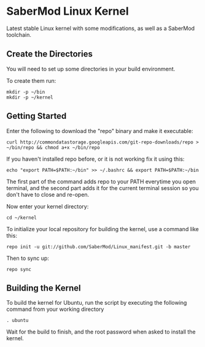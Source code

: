 SaberMod Linux Kernel 
=====================
Latest stable Linux kernel with some modifications, as well as a SaberMod toolchain.

Create the Directories
----------------------

You will need to set up some directories in your build environment.

To create them run:

    mkdir -p ~/bin
    mkdir -p ~/kernel


Getting Started
---------------

Enter the following to download the "repo" binary and make it executable:

    curl http://commondatastorage.googleapis.com/git-repo-downloads/repo > ~/bin/repo && chmod a+x ~/bin/repo
    
If you haven't installed repo before, or it is not working fix it using this:

    echo "export PATH=$PATH:~/bin" >> ~/.bashrc && export PATH=$PATH:~/bin
    
The first part of the command adds repo to your PATH everytime you open terminal, and the second part adds it for the current terminal session so you don't have to close and re-open.

Now enter your kernel directory:

    cd ~/kernel


To initialize your local repository for building the kernel, use a command like this:

    repo init -u git://github.com/SaberMod/Linux_manifest.git -b master

Then to sync up:

    repo sync 


Building the Kernel
--------------------

To build the kernel for Ubuntu, run the script by executing the following command from your working directory

    . ubuntu

Wait for the build to finish, and the root password when asked to install the kernel.
